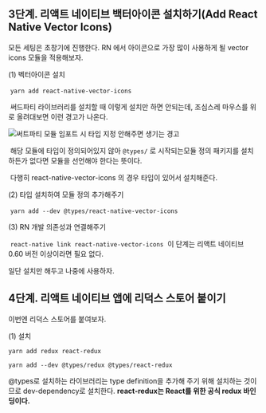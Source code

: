 ## 3단계. 리액트 네이티브 백터아이콘 설치하기(Add React Native Vector Icons)

모든 세팅은 초창기에 진행한다. RN 에서 아이콘으로 가장 많이 사용하게 될 vector icons 모듈을 적용해보자.

(1) 벡터아이콘 설치

​	`yarn add react-native-vector-icons`

​	써드파티 라이브러리를 설치할 때 이렇게 설치만 하면 안되는데, 조심스레 마우스를 위로 올려대보면 이런 경고가 나온다.

![써트파티 모듈 임포트 시 타입 지정 안해주면 생기는 경고](https://i.imgur.com/PdyAnzl.png)

​	해당 모듈에 타입이 정의되어있지 않아 `@types/` 로 시작되는모듈 정의 패키지를 설치하든가 없다면 모듈을 선언해야 한다는 뜻이다.

​	다행히 react-native-vector-icons 의 경우 타입이 있어서 설치해준다.

(2) 타입 설치하여 모듈 정의 추가해주기

​	`yarn add --dev @types/react-native-vector-icons`

(3) RN 개발 의존성과 연결해주기

​	`react-native link react-native-vector-icons`
​	이 단계는 리액트 네이티브 0.60 버전 이상이라면 필요 없다.

일단 설치만 해두고 나중에 사용하자.



## 4단계. 리액트 네이티브 앱에 리덕스 스토어 붙이기

 이번엔 리덕스 스토어를 붙여보자.

(1) 설치

`yarn add redux react-redux`

`yarn add --dev @types/redux @types/react-redux`

@types로 설치하는 라이브러리는 type definition을 추가해 주기 위해 설치하는 것이므로 dev-dependency로 설치한다. **react-redux는 React를 위한 공식 redux 바인딩이다.**